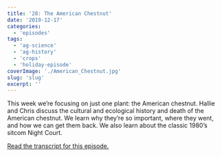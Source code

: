 ```yaml
---
title: '28: The American Chestnut'
date: '2019-12-17'
categories:
  - 'episodes'
tags:
  - 'ag-science'
  - 'ag-history'
  - 'crops'
  - 'holiday-episode'
coverImage: './American_Chestnut.jpg'
slug: 'slug'
excerpt: ''
---
```


This week we’re focusing on just one plant: the American chestnut. Hallie and Chris discuss the cultural and ecological history and death of the American chestnut. We learn why they’re so important, where they went, and how we can get them back. We also learn about the classic 1980’s sitcom Night Court.

[Read the transcript for this episode.](https://www.onetogrowonpod.com/28-the-american-chestnut-transcript/)
